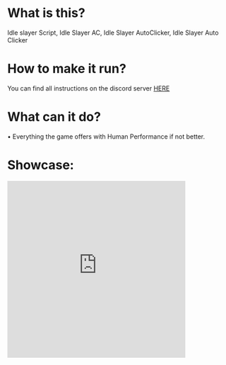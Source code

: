 <h1 id="what-is-this-">What is this?</h1>
<p>Idle slayer Script, Idle Slayer AC, Idle Slayer AutoClicker, Idle Slayer Auto Clicker</p>
<h1 id="how-to-make-it-run-">How to make it run?</h1>
<p>You can find all instructions on the discord server <a href="https://discord.gg/aEaBr77UDn">HERE</a></p>
<h1 id="what-can-it-do-">What can it do?</h1>
<p>• Everything the game offers with Human Performance if not better.</p>
<h1>Showcase:</h1>
<iframe width="80%" height="400px" src="https://www.youtube.com/watch?v=uDY0wCMQZX8" allowfullscreen
  frameborder="0" allow="accelerometer; autoplay; clipboard-write; encrypted-media; gyroscope; picture-in-picture"></iframe>
